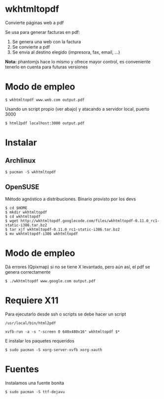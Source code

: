 # wkhtmltopdf

Convierte páginas web a pdf

Se usa para generar facturas en pdf:

1.  Se genera una web con la factura
2.  Se convierte a pdf
3.  Se envia al destino elegido (impresora, fax, email, ...)

**Nota:** phantomjs hace lo mismo y ofrece mayor control, es conveniente
tenerlo en cuenta para futuras versiones

# Modo de empleo

    $ wkhtmltopdf www.web.com output.pdf

Usando un script propio (ver abajo) y atacando a servidor local, puerto 3000

    $ html2pdf localhost:3000 output.pdf

# Instalar

## Archlinux

    $ pacman -S wkhtmltopdf

## OpenSUSE

Método agnóstico a distribuciones. Binario provisto por los devs

    $ cd $HOME
    $ mkdir wkhtmltopdf
    $ cd wkhtmltopdf
    $ wget http://wkhtmltopdf.googlecode.com/files/wkhtmltopdf-0.11.0_rc1-static-i386.tar.bz2
    $ tar xjf wkhtmltopdf-0.11.0_rc1-static-i386.tar.bz2
    $ mv wkhtmltopdf-i386 wkhtmltopdf

# Modo de empleo

Dá errores (Qpixmap) si no se tiene X levantado, pero aún así, el pdf se genera
correctamente

    $ ./wkhtmltopdf www.google.com output.pdf

# Requiere X11

Para ejecutarlo desde ssh o scripts se debe hacer un script

`/usr/local/bin/html2pdf` 

    xvfb-run -a -s "-screen 0 640x480x16" wkhtmltopdf $*

E instalar los paquetes requeridos

    $ sudo pacman -S xorg-server-xvfb xorg-xauth

# Fuentes

Instalamos una fuente bonita

    $ sudo pacman -S ttf-dejavu
